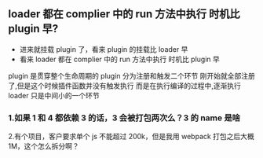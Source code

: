 ## loader 都在 complier 中的 run 方法中执行 时机比 plugin 早?

- 进来就挂载 plugin 了，看来 plugin 的挂载比 loader 早
- 看来 loader 都在 complier 中的 run 方法中执行 时机比 plugin 早

plugin 是贯穿整个生命周期的
plugin 分为注册和触发二个环节
刚开始就全部注册了,但是这个时候插件函数并没有触发执行
而是在执行编译的过程中,逐渐执行
loader 只是中间小的一个环节

### 1.如果 1 和 4 都依赖 3 的话，3 会被打包两次么？3 的 name 是啥

2.有个项目，客户要求单个 js 不能超过 200k，但是我用 webpack 打包之后大概 1M，这个怎么拆分啊？
